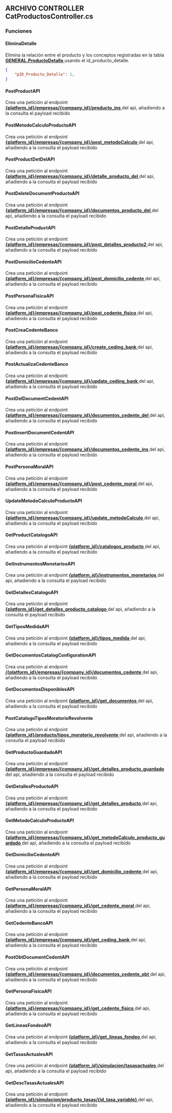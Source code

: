 ## ARCHIVO CONTROLLER CatProductosController.cs
### Funciones

#### EliminaDetalle

Elimina la relación entre el producto y los conceptos registradas en la tabla <a href="../../../../../sistema/direccion/direccion/#generalproductodetalle"> 
    <strong>GENERAL.ProductoDetalle</strong>
  </a> usando el id_producto_detalle.

``` json title="Payload de entrada"
{
    "pID_Producto_Detalle": 1,
}
```

#### PostProductAPI

Crea una petición al endpoint  <a href="../../../../../desarrollo/api/endpoints/productos/#platform_idempresascompany_idproducto_ins"> 
    <strong>{platform_id}/empresas/{company_id}/producto_ins</strong>
  </a> del api, añadiendo a la consulta el payload recibido
#### PostMetodoCalculoProductoAPI

Crea una petición al endpoint <a href="../../../../../desarrollo/api/endpoints/productos/#platform_idempresascompany_idpost_metodocalculo"> 
    <strong>{platform_id}/empresas/{company_id}/post_metodoCalculo</strong>
  </a> del api, añadiendo a la consulta el payload recibido

#### PostProductDetDelAPI

Crea una petición al endpoint <a href="../../../../../desarrollo/api/endpoints/productos/#platform_idempresascompany_iddetalle_producto_del"> 
    <strong>{platform_id}/empresas/{company_id}/detalle_producto_del</strong>
  </a> del api, añadiendo a la consulta el payload recibido

#### PostDeleteDocumentProductoAPI

Crea una petición al endpoint <a href="../../../../../desarrollo/api/endpoints/productos/#platform_idempresascompany_iddocumentos_producto_del"> 
    <strong>{platform_id}/empresas/{company_id}/documentos_producto_del</strong>
  </a> del api, añadiendo a la consulta el payload recibido

#### PostDetalleProductAPI

Crea una petición al endpoint <a href="../../../../../desarrollo/api/endpoints/productos/#platform_idempresascompany_idpost_detalles_producto2"> 
    <strong>{platform_id}/empresas/{company_id}/post_detalles_producto2</strong>
  </a> del api, añadiendo a la consulta el payload recibido

#### PostDomicilioCedenteAPI

Crea una petición al endpoint <a href="../../../../../desarrollo/api/endpoints/productos/#platform_idempresascompany_idpost_domicilio_cedente"> 
    <strong>{platform_id}/empresas/{company_id}/post_domicilio_cedente</strong>
  </a> del api, añadiendo a la consulta el payload recibido

#### PostPersonaFisicaAPI

Crea una petición al endpoint <a href="../../../../../desarrollo/api/endpoints/productos/#platform_idempresascompany_idpost_cedente_fisico"> 
    <strong>{platform_id}/empresas/{company_id}/post_cedente_fisico</strong>
  </a> del api, añadiendo a la consulta el payload recibido

#### PostCreaCedenteBanco

Crea una petición al endpoint <a href="../../../../../desarrollo/api/endpoints/productos/#platform_idempresascompany_idcreate_ceding_bank"> 
    <strong>{platform_id}/empresas/{company_id}/create_ceding_bank</strong>
  </a> del api, añadiendo a la consulta el payload recibido

#### PostActualizaCedenteBanco

Crea una petición al endpoint <a href="../../../../../desarrollo/api/endpoints/productos/#platform_idempresascompany_idupdate_ceding_bank"> 
    <strong>{platform_id}/empresas/{company_id}/update_ceding_bank</strong>
  </a> del api, añadiendo a la consulta el payload recibido

#### PostDelDocumentCedentAPI

Crea una petición al endpoint <a href="../../../../../desarrollo/api/endpoints/productos/#platform_idempresascompany_iddocumentos_cedente_del"> 
    <strong>{platform_id}/empresas/{company_id}/documentos_cedente_del</strong>
  </a> del api, añadiendo a la consulta el payload recibido

#### PostInsertDocumentCedentAPI

Crea una petición al endpoint <a href="../../../../../desarrollo/api/endpoints/productos/#platform_idempresascompany_iddocumentos_cedente_ins"> 
    <strong>{platform_id}/empresas/{company_id}/documentos_cedente_ins</strong>
  </a> del api, añadiendo a la consulta el payload recibido

#### PostPersonaMoralAPI

Crea una petición al endpoint <a href="../../../../../desarrollo/api/endpoints/productos/#platform_idempresascompany_idpost_cedente_moral"> 
    <strong>{platform_id}/empresas/{company_id}/post_cedente_moral</strong>
  </a> del api, añadiendo a la consulta el payload recibido

#### UpdateMetodoCalculoProductoAPI

Crea una petición al endpoint <a href="../../../../../desarrollo/api/endpoints/productos/#platform_idempresascompany_idupdate_metodocalculo"> 
    <strong>{platform_id}/empresas/{company_id}/update_metodoCalculo</strong>
  </a> del api, añadiendo a la consulta el payload recibido

#### GetProductCatalogoAPI

Crea una petición al endpoint <a href="../../../../../desarrollo/api/endpoints/productos/#platform_idcatalogos_producto"> 
    <strong>{platform_id}/catalogos_producto</strong>
  </a> del api, añadiendo a la consulta el payload recibido
  
#### GetInstrumentosMonetariosAPI

Crea una petición al endpoint <a href="../../../../../desarrollo/api/endpoints/productos/#platform_idinstrumentos_monetarios"> 
    <strong>{platform_id}/instrumentos_monetarios</strong>
  </a> del api, añadiendo a la consulta el payload recibido

#### GetDetallesCatalogoAPI

Crea una petición al endpoint <a href="../../../../../desarrollo/api/endpoints/productos/#platform_idget_detalles_producto_catalogo"> 
    <strong>{platform_id}/get_detalles_producto_catalogo</strong>
  </a> del api, añadiendo a la consulta el payload recibido

#### GetTiposMedidaAPI

Crea una petición al endpoint <a href="../../../../../desarrollo/api/endpoints/productos/#platform_idtipos_medida"> 
    <strong>{platform_id}/tipos_medida</strong>
  </a> del api, añadiendo a la consulta el payload recibido

#### GetDocumentosCatalogConfigurationAPI

Crea una petición al endpoint <a href="../../../../../desarrollo/api/endpoints/productos/#platform_idempresascompany_iddocumentos_cedente"> 
    <strong>/{platform_id}/empresas/{company_id}/documentos_cedente</strong>
  </a> del api, añadiendo a la consulta el payload recibido

#### GetDocumentosDisponiblesAPI

Crea una petición al endpoint <a href="../../../../../desarrollo/api/endpoints/productos/#platform_idget_documentos"> 
    <strong>{platform_id}/get_documentos</strong>
  </a> del api, añadiendo a la consulta el payload recibido

#### PostCatalogoTiposMoratorioRevolvente

Crea una petición al endpoint <a href="../../../../../desarrollo/api/endpoints/productos/#platform_idproductotipos_moratorio_revolvente"> 
    <strong>{platform_id}/producto/tipos_moratorio_revolvente</strong>
  </a> del api, añadiendo a la consulta el payload recibido

#### GetProductoGuardadoAPI

Crea una petición al endpoint <a href="../../../../../desarrollo/api/endpoints/productos/#platform_idempresascompany_idget_detalles_producto_guardado"> 
    <strong>{platform_id}/empresas/{company_id}/get_detalles_producto_guardado</strong>
  </a> del api, añadiendo a la consulta el payload recibido

#### GetDetallesProductoAPI

Crea una petición al endpoint <a href="../../../../../desarrollo/api/endpoints/productos/#platform_idempresascompany_idget_detalles_producto"> 
    <strong>{platform_id}/empresas/{company_id}/get_detalles_producto</strong>
  </a> del api, añadiendo a la consulta el payload recibido

#### GetMetodoCalculoProductoAPI

Crea una petición al endpoint <a href="../../../../../desarrollo/api/endpoints/productos/#platform_idempresascompany_idget_metodocalculo_producto_guardado"> 
    <strong>{platform_id}/empresas/{company_id}/get_metodoCalculo_producto_guardado</strong>
  </a> del api, añadiendo a la consulta el payload recibido
  
#### GetDomicilioCedenteAPI

Crea una petición al endpoint <a href="../../../../../desarrollo/api/endpoints/productos/#platform_idempresascompany_idget_domicilio_cedente"> 
    <strong>{platform_id}/empresas/{company_id}/get_domicilio_cedente</strong>
  </a> del api, añadiendo a la consulta el payload recibido

#### GetPersonaMoralAPI

Crea una petición al endpoint <a href="../../../../../desarrollo/api/endpoints/productos/#platform_idempresascompany_idget_cedente_moral"> 
    <strong>{platform_id}/empresas/{company_id}/get_cedente_moral</strong>
  </a> del api, añadiendo a la consulta el payload recibido

#### GetCedenteBancoAPI

Crea una petición al endpoint <a href="../../../../../desarrollo/api/endpoints/productos/#platform_idempresascompany_idget_ceding_bank"> 
    <strong>{platform_id}/empresas/{company_id}/get_ceding_bank</strong>
  </a> del api, añadiendo a la consulta el payload recibido

#### PostObtDocumentCedentAPI

Crea una petición al endpoint <a href="../../../../../desarrollo/api/endpoints/productos/#platform_idempresascompany_iddocumentos_cedente_obt"> 
    <strong>{platform_id}/empresas/{company_id}/documentos_cedente_obt</strong>
  </a> del api, añadiendo a la consulta el payload recibido

#### GetPersonaFisicaAPI

Crea una petición al endpoint <a href="../../../../../desarrollo/api/endpoints/productos/#platform_idempresascompany_idget_cedente_fisico"> 
    <strong>{platform_id}/empresas/{company_id}/get_cedente_fisico</strong>
  </a> del api, añadiendo a la consulta el payload recibido
#### GetLineasFondeoAPI

Crea una petición al endpoint <a href="../../../../../desarrollo/api/endpoints/productos/#platform_idget_lineas_fondeo"> 
    <strong>{platform_id}/get_lineas_fondeo</strong>
  </a> del api, añadiendo a la consulta el payload recibido
#### GetTasasActualesAPI

Crea una petición al endpoint <a href="../../../../../desarrollo/api/endpoints/tasas/#platform_idsimulaciontasasactuales"> 
    <strong>{platform_id}/simulacion/tasasactuales</strong>
  </a> del api, añadiendo a la consulta el payload recibido
#### GetDescTasasActualesAPI

Crea una petición al endpoint <a href="../../../../../desarrollo/api/endpoints/tasas/#platform_idsimulacionproducto_tasasid_tasa_variable"> 
    <strong>{platform_id}/simulacion/producto_tasas/{id_tasa_variable}</strong>
  </a> del api, añadiendo a la consulta el payload recibido


